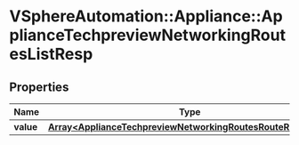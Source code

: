 # VSphereAutomation::Appliance::ApplianceTechpreviewNetworkingRoutesListResp

## Properties
Name | Type | Description | Notes
------------ | ------------- | ------------- | -------------
**value** | [**Array&lt;ApplianceTechpreviewNetworkingRoutesRouteReadOnly&gt;**](ApplianceTechpreviewNetworkingRoutesRouteReadOnly.md) |  | 


